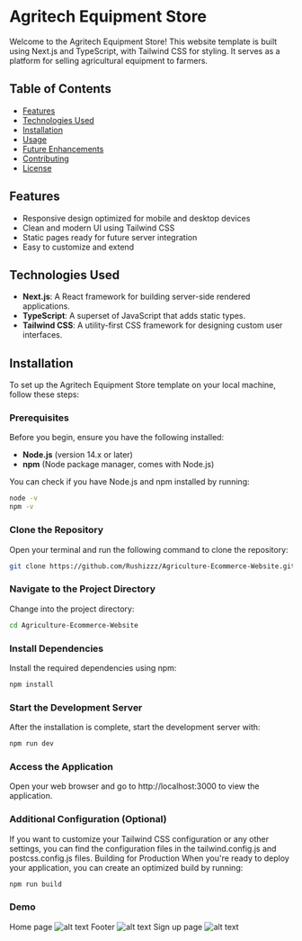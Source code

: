 # Agritech Equipment Store

Welcome to the Agritech Equipment Store! This website template is built using Next.js and TypeScript, with Tailwind CSS for styling. It serves as a platform for selling agricultural equipment to farmers.

## Table of Contents

- [Features](#features)
- [Technologies Used](#technologies-used)
- [Installation](#installation)
- [Usage](#usage)
- [Future Enhancements](#future-enhancements)
- [Contributing](#contributing)
- [License](#license)

## Features

- Responsive design optimized for mobile and desktop devices
- Clean and modern UI using Tailwind CSS
- Static pages ready for future server integration
- Easy to customize and extend

## Technologies Used

- **Next.js**: A React framework for building server-side rendered applications.
- **TypeScript**: A superset of JavaScript that adds static types.
- **Tailwind CSS**: A utility-first CSS framework for designing custom user interfaces.



## Installation

To set up the Agritech Equipment Store template on your local machine, follow these steps:

### Prerequisites

Before you begin, ensure you have the following installed:

- **Node.js** (version 14.x or later)
- **npm** (Node package manager, comes with Node.js)

You can check if you have Node.js and npm installed by running:

```bash
node -v
npm -v
```
### Clone the Repository
Open your terminal and run the following command to clone the repository:
```bash
git clone https://github.com/Rushizzz/Agriculture-Ecommerce-Website.git
```
### Navigate to the Project Directory
Change into the project directory:
```bash
cd Agriculture-Ecommerce-Website
```
### Install Dependencies
Install the required dependencies using npm:
```bash
npm install
```
### Start the Development Server
After the installation is complete, start the development server with:
```bash
npm run dev
```
### Access the Application
Open your web browser and go to http://localhost:3000 to view the application.

### Additional Configuration (Optional)
If you want to customize your Tailwind CSS configuration or any other settings, you can find the configuration files in the tailwind.config.js and postcss.config.js files.
Building for Production
When you're ready to deploy your application, you can create an optimized build by running:
```bash
npm run build
```
### Demo

Home page
![alt text](image-1.png)
Footer
![alt text](image-3.png)
Sign up page
![alt text](image-4.png)